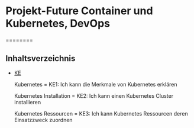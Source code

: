 # Projekt-Future Container und Kubernetes, DevOps
========
## Inhaltsverzeichnis
- [KE](/01_Kompetenzen/KE/)
   
    Kubernetes = KE1: Ich kann die Merkmale von Kubernetes erklären

    Kubernetes Installation = KE2: Ich kann einen Kubernetes Cluster installieren

    Kubernetes Ressourcen = KE3: Ich kann Kubernetes Ressourcen deren Einsatzzweck zuordnen